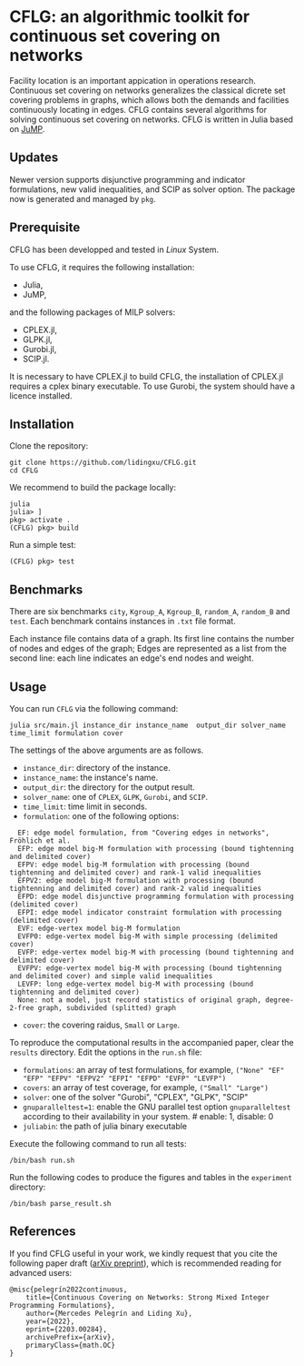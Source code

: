 

# CFLG: an algorithmic toolkit for continuous set covering on networks

Facility location is an important appication in operations research.  Continuous set covering on networks generalizes the classical dicrete set covering problems in graphs, which allows both the demands and facilities continuously locating in edges.
CFLG contains several algorithms for solving continuous set covering on networks. CFLG is written in Julia based on [JuMP](https://jump.dev/JuMP.jl/stable/installation/).

## Updates
Newer version supports disjunctive programming and indicator formulations, new valid inequalities, and SCIP as solver option.
The package now is generated and managed by `pkg`.


## Prerequisite
CFLG has been developped and tested in *Linux* System. 

To use CFLG, it requires the following installation:
- Julia,
- JuMP,

and the following packages of MILP solvers:
- CPLEX.jl,
- GLPK.jl,
- Gurobi.jl,
- SCIP.jl.

It is necessary to have CPLEX.jl to build CFLG, the installation of CPLEX.jl requires a cplex binary executable. To use Gurobi, the system should have a licence installed.

## Installation
Clone the repository: 
```
git clone https://github.com/lidingxu/CFLG.git
cd CFLG
```
We recommend to build the package locally:
```
julia
julia> ]
pkg> activate .
(CFLG) pkg> build
```
Run a simple test:
```
(CFLG) pkg> test
```


## Benchmarks
There are six benchmarks `city`, `Kgroup_A`, `Kgroup_B`, `random_A`, `random_B` and `test`. Each benchmark contains instances in `.txt` file format.

Each instance file contains data of a graph. Its first line contains the number of nodes and edges of the graph; Edges are represented as a list from the second line: each line indicates an edge's end nodes and weight.  


## Usage

You can run `CFLG`  via the following command:
```
julia src/main.jl instance_dir instance_name  output_dir solver_name time_limit formulation cover
```

The settings of the above arguments are as follows.
  * `instance_dir`: directory of the instance.
  * `instance_name`:  the instance's name.
  * `output_dir`: the directory for the output result.
  * `solver_name`: one of `CPLEX`, `GLPK`, `Gurobi`, and `SCIP`.
  * `time_limit`:  time limit in seconds.
  * `formulation`: one of the following options:
  ```
    EF: edge model formulation, from "Covering edges in networks", Fröhlich et al.
    EFP: edge model big-M formulation with processing (bound tightenning and delimited cover)
    EFPV: edge model big-M formulation with processing (bound tightenning and delimited cover) and rank-1 valid inequalities
    EFPV2: edge model big-M formulation with processing (bound tightenning and delimited cover) and rank-2 valid inequalities   
    EFPD: edge model disjunctive programming formulation with processing (delimited cover)
    EFPI: edge model indicator constraint formulation with processing (delimited cover)
    EVF: edge-vertex model big-M formulation 
    EVFP0: edge-vertex model big-M with simple processing (delimited cover)
    EVFP: edge-vertex model big-M with processing (bound tightenning and delimited cover)
    EVFPV: edge-vertex model big-M with processing (bound tightenning and delimited cover) and simple valid inequalities
    LEVFP: long edge-vertex model big-M with processing (bound tightenning and delimited cover)
    None: not a model, just record statistics of original graph, degree-2-free graph, subdivided (splitted) graph
  ```
  * `cover`: the covering raidus, `Small` or `Large`.

To reproduce the computational results in the accompanied paper, clear the `results` directory.
Edit the options in the `run.sh` file:
* `formulations`: an array of test formulations, for example, `("None" "EF" "EFP" "EFPV" "EFPV2" "EFPI" "EFPD" "EVFP" "LEVFP")`
* `covers`: an array of test coverage, for example, `("Small" "Large")`
* `solver`: one of the solver "Gurobi", "CPLEX", "GLPK", "SCIP"
* `gnuparalleltest=1`: enable the GNU parallel test option `gnuparalleltest` according to their availability in your system. # enable: 1, disable: 0
* `juliabin`: the path of julia binary executable

Execute the following command to run all tests:
```
/bin/bash run.sh 
```

Run the following codes to produce the figures and tables in the `experiment` directory:
```
/bin/bash parse_result.sh
```


## References

If you find CFLG useful in your work, we kindly request that you cite the following paper draft ([arXiv preprint](https://arxiv.org/abs/2203.00284)), which is recommended reading for advanced users:

    @misc{pelegrín2022continuous,
        title={Continuous Covering on Networks: Strong Mixed Integer Programming Formulations}, 
        author={Mercedes Pelegrín and Liding Xu},
        year={2022},
        eprint={2203.00284},
        archivePrefix={arXiv},
        primaryClass={math.OC}
    }



